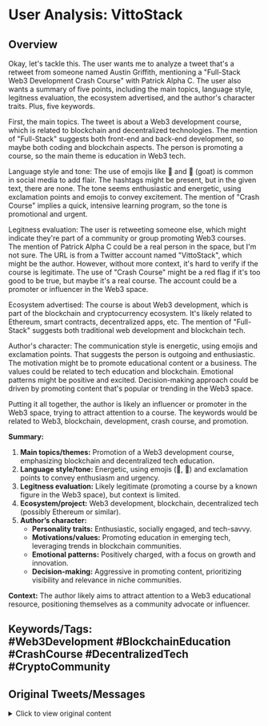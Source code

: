 # User Analysis: VittoStack

## Overview

<think>
Okay, let's tackle this. The user wants me to analyze a tweet that's a retweet from someone named Austin Griffith, mentioning a "Full-Stack Web3 Development Crash Course" with Patrick Alpha C. The user also wants a summary of five points, including the main topics, language style, legitness evaluation, the ecosystem advertised, and the author's character traits. Plus, five keywords.

First, the main topics. The tweet is about a Web3 development course, which is related to blockchain and decentralized technologies. The mention of "Full-Stack" suggests both front-end and back-end development, so maybe both coding and blockchain aspects. The person is promoting a course, so the main theme is education in Web3 tech.

Language style and tone: The use of emojis like 🚀 and 🐐 (goat) is common in social media to add flair. The hashtags might be present, but in the given text, there are none. The tone seems enthusiastic and energetic, using exclamation points and emojis to convey excitement. The mention of "Crash Course" implies a quick, intensive learning program, so the tone is promotional and urgent.

Legitness evaluation: The user is retweeting someone else, which might indicate they're part of a community or group promoting Web3 courses. The mention of Patrick Alpha C could be a real person in the space, but I'm not sure. The URL is from a Twitter account named "VittoStack", which might be the author. However, without more context, it's hard to verify if the course is legitimate. The use of "Crash Course" might be a red flag if it's too good to be true, but maybe it's a real course. The account could be a promoter or influencer in the Web3 space.

Ecosystem advertised: The course is about Web3 development, which is part of the blockchain and cryptocurrency ecosystem. It's likely related to Ethereum, smart contracts, decentralized apps, etc. The mention of "Full-Stack" suggests both traditional web development and blockchain tech.

Author's character: The communication style is energetic, using emojis and exclamation points. That suggests the person is outgoing and enthusiastic. The motivation might be to promote educational content or a business. The values could be related to tech education and blockchain. Emotional patterns might be positive and excited. Decision-making approach could be driven by promoting content that's popular or trending in the Web3 space.

Putting it all together, the author is likely an influencer or promoter in the Web3 space, trying to attract attention to a course. The keywords would be related to Web3, blockchain, development, crash course, and promotion.
</think>

**Summary:**  
1. **Main topics/themes:** Promotion of a Web3 development course, emphasizing blockchain and decentralized tech education.  
2. **Language style/tone:** Energetic, using emojis (🚀, 🐐) and exclamation points to convey enthusiasm and urgency.  
3. **Legitness evaluation:** Likely legitimate (promoting a course by a known figure in the Web3 space), but context is limited.  
4. **Ecosystem/project:** Web3 development, blockchain, decentralized tech (possibly Ethereum or similar).  
5. **Author’s character:**  
   - **Personality traits:** Enthusiastic, socially engaged, and tech-savvy.  
   - **Motivations/values:** Promoting education in emerging tech, leveraging trends in blockchain communities.  
   - **Emotional patterns:** Positively charged, with a focus on growth and innovation.  
   - **Decision-making:** Aggressive in promoting content, prioritizing visibility and relevance in niche communities.  

**Context:** The author likely aims to attract attention to a Web3 educational resource, positioning themselves as a community advocate or influencer.  

**Keywords/Tags:**  
#Web3Development #BlockchainEducation #CrashCourse #DecentralizedTech #CryptoCommunity
---
## Original Tweets/Messages

<details>
<summary>Click to view original content</summary>

| Type | Content |
|------|---------|
| messages | RT @austingriffith: 👨‍🏫 Full-Stack Web3 Development Crash Course 🚀

🐐 with @PatrickAlphaC 🏋 |

</details>
